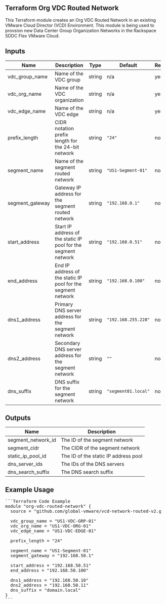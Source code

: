 ## Terraform Org VDC Routed Network
This Terraform module creates an Org VDC Routed Network in an existing VMware Cloud Director (VCD) Environment.  This module is being used to provsion new Data Center Group Organization Networks in the Rackspace SDDC Flex VMware Cloud.

## Inputs

| Name | Description | Type | Default | Required |
|------|-------------|------|---------|----------|
| vdc_group_name | Name of the VDC group | string | n/a | yes |
| vdc_org_name | Name of the VDC organization | string | n/a | yes |
| vdc_edge_name | Name of the VDC edge | string | n/a | yes |
| prefix_length | CIDR notation prefix length for the 24-bit network | string | `"24"` | no |
| segment_name | Name of the segment routed network | string | `"US1-Segment-01"` | no |
| segment_gateway | Gateway IP address for the segment routed network | string | `"192.168.0.1"` | no |
| start_address | Start IP address of the static IP pool for the segment network | string | `"192.168.0.51"` | no |
| end_address | End IP address of the static IP pool for the segment network | string | `"192.168.0.100"` | no |
| dns1_address | Primary DNS server address for the segment network | string | `"192.168.255.228"` | no |
| dns2_address | Secondary DNS server address for the segment network | string | `""` | no |
| dns_suffix | DNS suffix for the segment network | string | `"segment01.local"` | no |

## Outputs

| Name | Description |
|------|-------------|
| segment_network_id | The ID of the segment network |
| segment_cidr | The CIDR of the segment network |
| static_ip_pool_id | The ID of the static IP address pool |
| dns_server_ids | The IDs of the DNS servers |
| dns_search_suffix | The DNS search suffix |

## Example Usage
<pre>
```Terraform Code Example
module "org-vdc-routed-network" {
  source = "github.com/global-vmware/vcd-network-routed-v2.git?ref=v1.1.0"

  vdc_group_name = "US1-VDC-GRP-01"
  vdc_org_name = "US1-VDC-ORG-01"
  vdc_edge_name = "US1-VDC-EDGE-01"

  prefix_length = "24"

  segment_name = "US1-Segment-01"
  segment_gateway = "192.168.50.1"

  start_address = "192.168.50.51"
  end_address = "192.168.50.100"

  dns1_address = "192.168.50.10"
  dns2_address = "192.168.50.11"
  dns_suffix = "domain.local"
}
```
</pre>